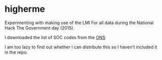 # higherme

Experimenting with making use of the LMI For all data during the
National Hack The Government day (2015).

I downloaded the list of SOC codes from the
[ONS](http://www.ons.gov.uk/ons/guide-method/classifications/current-standard-classifications/soc2010/soc2010-volume-2-the-structure-and-index/index.html#3")

I am too lazy to find out whether I can distribute this so I haven't included it in the repo.
